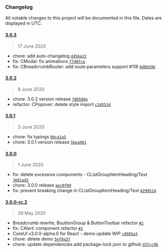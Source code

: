 ### Changelog

All notable changes to this project will be documented in this file. Dates are displayed in UTC.

#### [3.0.3](https://github.com/coreui/coreui-react/compare/3.0.2...3.0.3)

> 17 June 2020

- chore: add auto-changelog [`dd56a22`](https://github.com/coreui/coreui-react/commit/dd56a22df2479371b33abc3802fb4f0406525fe1)
- fix: CModal: fix animations [`7740fce`](https://github.com/coreui/coreui-react/commit/7740fcee3583d0fd9324f23d1cd12f0c9914b19a)
- fix: CBreadcrumbRouter: add route parameters support #118 [`6d8b59b`](https://github.com/coreui/coreui-react/commit/6d8b59b9cfa145a30f4e54832941ce28ef514e29)

#### [3.0.2](https://github.com/coreui/coreui-react/compare/3.0.1...3.0.2)

> 8 June 2020

- chore: 3.0.2 version release [`780509e`](https://github.com/coreui/coreui-react/commit/780509ec5dac4ae2f4ca8a6f58bb2a719c286fcb)
- refactor: CPopover: delete style import [`c24553d`](https://github.com/coreui/coreui-react/commit/c24553d8fe907dc29a98f36fcae36f4b4e4f8612)

#### [3.0.1](https://github.com/coreui/coreui-react/compare/3.0.0...3.0.1)

> 3 June 2020

- chore: fix typings [`09ca1a5`](https://github.com/coreui/coreui-react/commit/09ca1a5915c16ce37cf43cb63e04adb59065e52e)
- chore: 3.0.1 version release [`5bea981`](https://github.com/coreui/coreui-react/commit/5bea9814e56224b7ac01dd0749b85a822e2fbafb)

#### [3.0.0](https://github.com/coreui/coreui-react/compare/3.0.0-rc.2...3.0.0)

> 1 June 2020

- fix: delete excessive components - CListGroupItemHeading/Text [`3681ad2`](https://github.com/coreui/coreui-react/commit/3681ad24225078f338d2b3d646ca71bf70de4095)
- chore: 3.0.0 release [`aec0f09`](https://github.com/coreui/coreui-react/commit/aec0f093e08d92d38a3e633623e61971d7e93d67)
- fix: prevent breaking change in CListGroupItemHeading/Text [`8299524`](https://github.com/coreui/coreui-react/commit/829952493cbd84ebc607ec748617fb9d666354d2)

#### [3.0.0-rc.2](https://github.com/coreui/coreui-react/compare/v2.5.8...3.0.0-rc.2)

> 29 May 2020

- Breadcrumb rewrite, BuuttonGroup & ButtonToolbar refactor [`#2`](https://github.com/coreui/coreui-react/pull/2)
- fix: CAlert: component refactor [`#1`](https://github.com/coreui/coreui-react/pull/1)
- CoreUI v3.0.0-alpha.0 for React - demo update WIP [`c8905a3`](https://github.com/coreui/coreui-react/commit/c8905a3d86731d2a494fba52abed062a400a0830)
- chore: delete demo [`5ef9a37`](https://github.com/coreui/coreui-react/commit/5ef9a375a1ecdaf509c57a72fffe76054c1dd69f)
- chore: update dependencies add package-lock.json to github [`d37cc9b`](https://github.com/coreui/coreui-react/commit/d37cc9bb61aa726b21bc645050bf78bf4bebb6fb)
